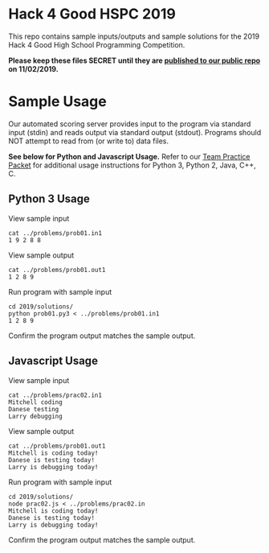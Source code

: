 # Hack 4 Good HSPC 2019

This repo contains sample inputs/outputs and sample solutions for the 2019 
Hack 4 Good High School Programming Competition.

**Please keep these files SECRET until they are 
[published to our public repo](http://github.com/matasgf/hspc) on 11/02/2019.**

# Sample Usage

Our automated scoring server provides input to the program via 
standard input (stdin) and reads output via standard output (stdout). 
Programs should NOT attempt to read from (or write to) data files.

**See below for Python and Javascript Usage.**
Refer to our [Team Practice Packet](https://github.com/matasgf/high-school-programming-contest/tree/master/2018/team-packet) 
for additional usage instructions for Python 3, Python 2, Java, C++, C.

## Python 3 Usage

View sample input

```
cat ../problems/prob01.in1
1 9 2 8 8
```

View sample output

```
cat ../problems/prob01.out1
1 2 8 9
```

Run program with sample input

```
cd 2019/solutions/
python prob01.py3 < ../problems/prob01.in1
1 2 8 9
```

Confirm the program output matches the sample output.


## Javascript Usage

View sample input

```
cat ../problems/prac02.in1
Mitchell coding
Danese testing
Larry debugging
```

View sample output

```
cat ../problems/prob01.out1
Mitchell is coding today!
Danese is testing today!
Larry is debugging today!
```

Run program with sample input

```
cd 2019/solutions/
node prac02.js < ../problems/prac02.in
Mitchell is coding today!
Danese is testing today!
Larry is debugging today!
```

Confirm the program output matches the sample output.
